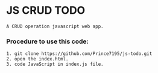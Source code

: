 # JS CRUD TODO
    A CRUD operation javascript web app.

### Procedure to use this code:
    1. git clone https://github.com/Prince7195/js-todo.git
    2. open the index.html.
    3. code JavaScript in index.js file.